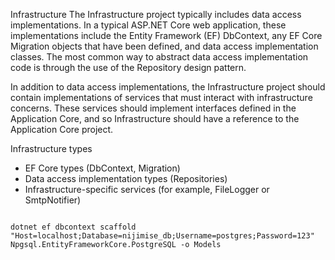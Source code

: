 Infrastructure
The Infrastructure project typically includes data access implementations. In a typical ASP.NET Core web application, these implementations include the Entity Framework (EF) DbContext, any EF Core Migration objects that have been defined, and data access implementation classes. The most common way to abstract data access implementation code is through the use of the Repository design pattern.

In addition to data access implementations, the Infrastructure project should contain implementations of services that must interact with infrastructure concerns. These services should implement interfaces defined in the Application Core, and so Infrastructure should have a reference to the Application Core project.

Infrastructure types
- EF Core types (DbContext, Migration)
- Data access implementation types (Repositories)
- Infrastructure-specific services (for example, FileLogger or SmtpNotifier)


~~~~

dotnet ef dbcontext scaffold "Host=localhost;Database=nijimise_db;Username=postgres;Password=123" Npgsql.EntityFrameworkCore.PostgreSQL -o Models

~~~~